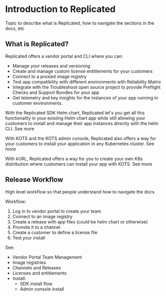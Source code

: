 # Introduction to Replicated

Topic to describe what is Replicated, how to navigate the sections in the docs, etc

## What is Replicated?

Replicated offers a vendor portal and CLI where you can:
* Manage your releases and versioning
* Create and manage custom license entitlements for your customers
* Connect to a proxied image registry
* Test app compatibility with different environments with Reliability Matrix
* Integrate with the Troubleshoot open source project to provide Preflight Checks and Support Bundles for your app
* Get telemetry and key insights for the instances of your app running in customer environments.

With the Replicated SDK Helm chart, Replicated let's you get all this functionality in your existing Helm chart app while still allowing your customers to install and manage their app instances directly with the helm CLI. See more

With KOTS and the KOTS admin console, Replicated also offers a way for your customers to install your application in any Kubernetes cluster. See more

With kURL, Replicated offers a way for you to create your own K8s distribution where customers can install your app with KOTS. See more

## Release Workflow

High level workflow so that people understand how to navigate the docs 

Workflow:
1. Log in to vendor portal to create your team
1. Connect to an image registry
1. Create a release with app files (could be helm chart or otherwise)
1. Promote it to a channel
1. Create a customer to define a license file
1. Test your install

See:
* Vendor Portal Team Management
* Image registries
* Channels and Releases
* Licenses and entitlements
* Install:
  * SDK install flow
  * Admin console install